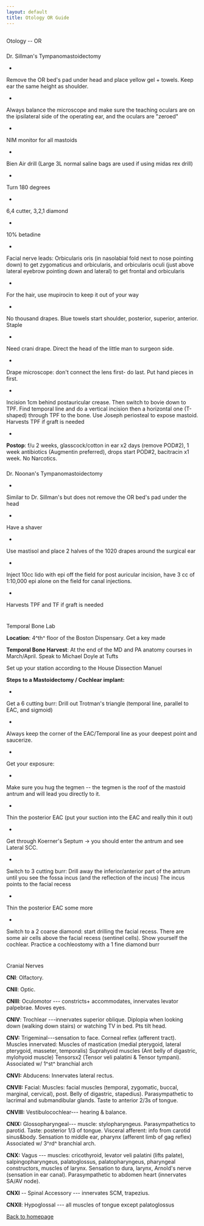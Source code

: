 ```yaml
---
layout: default
title: Otology OR Guide
---
```

## 
Otology -- OR


### 
Dr. Sillman's Tympanomastoidectomy



- 

Remove the OR bed's pad under head and place yellow gel + towels. Keep ear the same height as shoulder.



- 

Always balance the microscope and make sure the teaching oculars are on the ipsilateral side of the operating ear, and the oculars are "zeroed"



- 

NIM monitor for all mastoids



- 

Bien Air drill (Large 3L normal saline bags are used if using midas rex drill)



- 

Turn 180 degrees



- 

6,4 cutter, 3,2,1 diamond



- 

10% betadine



- 

Facial nerve leads: Orbicularis oris (in nasolabial fold next to nose pointing down) to get zygomaticus and orbicularis, and orbicularis oculi (just above lateral eyebrow pointing down and lateral) to get frontal and orbicularis



- 

For the hair, use mupirocin to keep it out of your way



- 

No thousand drapes. Blue towels start shoulder, posterior, superior, anterior. Staple



- 

Need crani drape. Direct the head of the little man to surgeon side.



- 

Drape microscope: don't connect the lens first- do last. Put hand pieces in first.



- 

Incision 1cm behind postauricular crease. Then switch to bovie down to TPF. Find temporal line and do a vertical incision then a horizontal one (T-shaped) through TPF to the bone. Use Joseph periosteal to expose mastoid. Harvests TPF if graft is needed



- 

**Postop**: f/u 2 weeks, glasscock/cotton in ear x2 days (remove POD#2), 1 week antibiotics (Augmentin preferred), drops start POD#2, bacitracin x1 week. No Narcotics.




### 
Dr. Noonan's Tympanomastoidectomy



- 

Similar to Dr. Sillman's but does not remove the OR bed's pad under the head



- 

Have a shaver



- 

Use mastisol and place 2 halves of the 1020 drapes around the surgical ear



- 

Inject 10cc lido with epi off the field for post auricular incision, have 3 cc of 1:10,000 epi alone on the field for canal injections.



- 

Harvests TPF and TF if graft is needed




# 
Temporal Bone Lab



**Location**: 4^th^ floor of the Boston Dispensary. Get a key made



**Temporal Bone Harvest**: At the end of the MD and PA anatomy courses in March/April. Speak to Michael Doyle at Tufts



Set up your station according to the House Dissection Manuel



**Steps to a Mastoidectomy / Cochlear implant:**



- 

Get a 6 cutting burr: Drill out Trotman's triangle (temporal line, parallel to EAC, and sigmoid)



- 

Always keep the corner of the EAC/Temporal line as your deepest point and saucerize.



- 

Get your exposure:



- 

Make sure you hug the tegmen -- the tegmen is the roof of the mastoid antrum and will lead you directly to it.



- 

Thin the posterior EAC (put your suction into the EAC and really thin it out)



- 

Get through Koerner's Septum → you should enter the antrum and see Lateral SCC.



- 

Switch to 3 cutting burr: Drill away the inferior/anterior part of the antrum until you see the fossa incus (and the reflection of the incus) The incus points to the facial recess



- 

Thin the posterior EAC some more



- 

Switch to a 2 coarse diamond: start drilling the facial recess. There are some air cells above the facial recess (sentinel cells). Show yourself the cochlear. Practice a cochleostomy with a 1 fine diamond burr




# 
Cranial Nerves



**CNI**: Olfactory.



**CNII**: Optic.



**CNIII**: Oculomotor --- constricts+ accommodates, innervates levator palpebrae. Moves eyes.



**CNIV**: Trochlear ---innervates superior oblique. Diplopia when looking down (walking down stairs) or watching TV in bed. Pts tilt head.



**CNV:** Trigeminal---sensation to face. Corneal reflex (afferent tract). Muscles innervated: Muscles of mastication (medial pterygoid, lateral pterygoid, masseter, temporalis) Suprahyoid muscles (Ant belly of digastric, mylohyoid muscle) Tensorsx2 (Tensor veli palatini & Tensor tympani). Associated w/ 1^st^ branchial arch



**CNVI:** Abducens: Innervates lateral rectus.



**CNVII:** Facial: Muscles: facial muscles (temporal, zygomatic, buccal, marginal, cervical), post. Belly of digastric, stapedius). Parasympathetic to lacrimal and submandibular glands. Taste to anterior 2/3s of tongue.



**CNVIII:** Vestibulocochlear--- hearing & balance.



**CNIX:** Glossopharyngeal--- muscle: stylopharyngeus. Parasympathetics to parotid. Taste: posterior 1/3 of tongue. Visceral afferent: info from carotid sinus&body. Sensation to middle ear, pharynx (afferent limb of gag reflex) Associated w/ 3^rd^ branchial arch.



**CNX:** Vagus --- muscles: cricothyroid, levator veli palatini (lifts palate), salpingopharyngeus, palatoglossus, palatopharyngeus, pharyngeal constructors, muscles of larynx. Sensation to dura, larynx, Arnold's nerve (sensation in ear canal). Parasympathetic to abdomen heart (innervates SA/AV node).



**CNXI** -- Spinal Accessory --- innervates SCM, trapezius.



**CNXII**: Hypoglossal --- all muscles of tongue except palatoglossus




[Back to homepage](../index.html)


